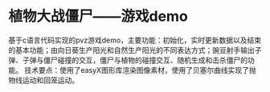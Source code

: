 # 植物大战僵尸——游戏demo
基于c语言代码实现的pvz游戏demo，主要功能：初始化，实时更新数据以及结束的基本功能；由向日葵生产阳光和自然生产阳光的不同表达方式；豌豆射手输出子弹、子弹与僵尸碰撞的交互，僵尸与植物的碰撞交互、随机生成和击杀僵尸的功能。
技术要点：使用了easyX图形库渲染图像素材，使用了贝塞尔曲线实现了抛物线运动和回笼运动。


